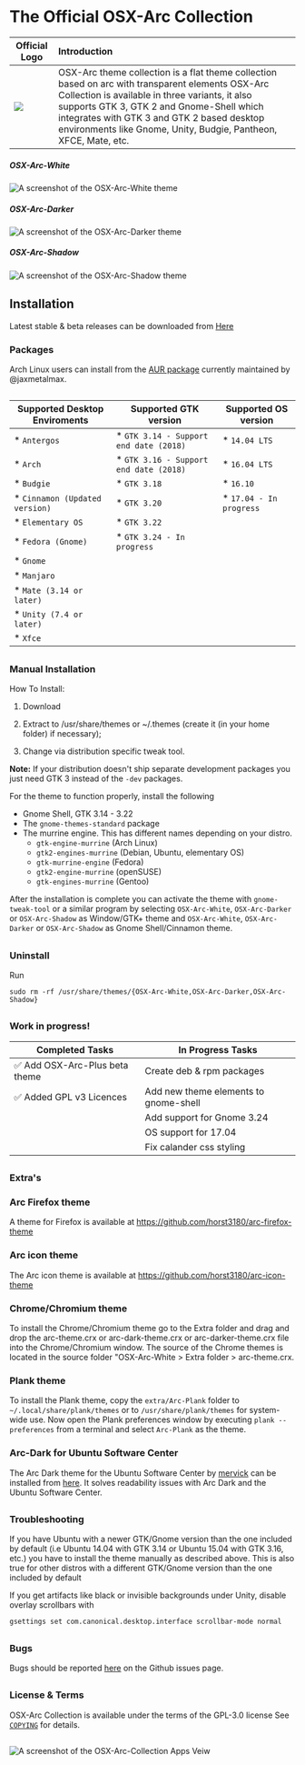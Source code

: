 # The Official OSX-Arc Collection

| Official Logo  |Introduction  |
| ------------- | :------------- |
| ![](https://cn.pling.com/cache/280x171/img/a/f/8/8/11ff91ed530d48d38775e90a231a9aef420d.png)| OSX-Arc theme collection is a flat theme collection based on arc with transparent elements OSX-Arc Collection is available in three variants, it also supports  GTK 3, GTK 2 and Gnome-Shell which integrates with GTK 3 and GTK 2 based desktop environments like Gnome, Unity, Budgie, Pantheon, XFCE, Mate, etc.  |

##### OSX-Arc-White

![A screenshot of the OSX-Arc-White theme](https://cn.pling.com/img/4/7/5/0/8c43c7300506520877db93f40e16f68005e8.png)

##### OSX-Arc-Darker

![A screenshot of the OSX-Arc-Darker theme](https://cn.pling.com/img/b/c/1/9/2663fe7724cdbe48087bf8ffb61ef33d9270.png)

##### OSX-Arc-Shadow

![A screenshot of the OSX-Arc-Shadow theme](https://cn.pling.com/img/4/e/e/e/7aa33dbf66b684e7ca882318e6b400acd1b5.png)

## Installation

Latest stable & beta releases can be downloaded from [Here](https://github.com/LinxGem33/OSX-Arc-White/releases)

### Packages

Arch Linux users can install from the [AUR package](https://aur.archlinux.org/packages/osx-arc-white/) currently maintained by @jaxmetalmax.

##


| Supported Desktop Enviroments  | Supported GTK version | Supported OS version  |
| ------------- | ------------- | ------------- |
|  * `Antergos` |* `GTK 3.14 - Support end date (2018)`|* `14.04 LTS`
|  * `Arch`|* `GTK 3.16 - Support end date (2018)`|* `16.04 LTS`
|  * `Budgie`|* `GTK 3.18` |* `16.10`
|  * `Cinnamon (Updated version)`|* `GTK 3.20`|* `17.04 - In progress`
|  * `Elementary OS`|* `GTK 3.22`
|  * `Fedora (Gnome)` |* `GTK 3.24 - In progress`
|  * `Gnome`|
|  * `Manjaro`|
|  * `Mate (3.14 or later)`|
|  * `Unity (7.4 or later)`|
|  * `Xfce`|                 


  
##

### Manual Installation

How To Install:

1. Download

2. Extract to /usr/share/themes
or ~/.themes (create it (in your home folder) if necessary);

3. Change via distribution specific tweak tool.


**Note:** If your distribution doesn't ship separate development packages you just need GTK 3 instead of the `-dev` packages.

For the theme to function properly, install the following
* Gnome Shell, GTK 3.14 - 3.22
* The `gnome-themes-standard` package
* The murrine engine. This has different names depending on your distro.
  * `gtk-engine-murrine` (Arch Linux)
  * `gtk2-engines-murrine` (Debian, Ubuntu, elementary OS)
  * `gtk-murrine-engine` (Fedora)
  * `gtk2-engine-murrine` (openSUSE)
  * `gtk-engines-murrine` (Gentoo)


After the installation is complete you can activate the theme with `gnome-tweak-tool` or a similar program by selecting `OSX-Arc-White`, `OSX-Arc-Darker` or `OSX-Arc-Shadow` as Window/GTK+ theme and `OSX-Arc-White`, `OSX-Arc-Darker` or `OSX-Arc-Shadow` as Gnome Shell/Cinnamon theme.

## 

### Uninstall

Run

    sudo rm -rf /usr/share/themes/{OSX-Arc-White,OSX-Arc-Darker,OSX-Arc-Shadow}

## 

### Work in progress!

| Completed Tasks  | In Progress Tasks |
| ------------- | ------------- |
| :white_check_mark: Add OSX-Arc-Plus beta theme | Create deb & rpm packages
| :white_check_mark: Added GPL v3 Licences| Add new theme elements to gnome-shell
|| Add support for Gnome 3.24
|| OS support for 17.04
|| Fix calander css styling

## 

### Extra's

### Arc Firefox theme
A theme for Firefox is available at https://github.com/horst3180/arc-firefox-theme

### Arc icon theme
The Arc icon theme is available at https://github.com/horst3180/arc-icon-theme

### Chrome/Chromium theme
To install the Chrome/Chromium theme go to the Extra folder and drag and drop the arc-theme.crx or arc-dark-theme.crx or arc-darker-theme.crx file into the Chrome/Chromium window. The source of the Chrome themes is located in the source folder "OSX-Arc-White > Extra folder > arc-theme.crx.

### Plank theme
To install the Plank theme, copy the `extra/Arc-Plank` folder to `~/.local/share/plank/themes` or to `/usr/share/plank/themes` for system-wide use.
Now open the Plank preferences window by executing `plank --preferences` from a terminal and select `Arc-Plank` as the theme.

### Arc-Dark for Ubuntu Software Center
The Arc Dark theme for the Ubuntu Software Center by [mervick](https://github.com/mervick) can be installed from [here](https://github.com/mervick/arc-dark-software-center). It solves readability issues with Arc Dark and the Ubuntu Software Center.

## 

### Troubleshooting

If you have Ubuntu with a newer GTK/Gnome version than the one included by default (i.e Ubuntu 14.04 with GTK 3.14 or Ubuntu 15.04 with GTK 3.16, etc.) you have to install the theme manually as described above.
This is also true for other distros with a different GTK/Gnome version than the one included by default


If you get artifacts like black or invisible backgrounds under Unity, disable overlay scrollbars with

    gsettings set com.canonical.desktop.interface scrollbar-mode normal


## 

### Bugs

Bugs should be reported [here](https://github.com/LinxGem33/OSX-Arc-White/issues) on the Github issues page.

## 

### License & Terms

OSX-Arc Collection is available under the terms of the GPL-3.0 license See [`COPYING`](https://github.com/LinxGem33/OSX-Arc-White/blob/master/COPYING) for details.

## 


![A screenshot of the OSX-Arc-Collection Apps Veiw](https://cn.pling.com/img/5/9/0/2/287ff414e65c196dfa008ca4ffe2d76d6d35.png)
